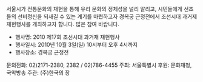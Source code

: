 서울시가 전통문화의 재현을 통해 우리 문화의 정체성을 널리 알리고, 시민들에게 선조들의 선비정신을 되새길 수 있는 계기를 마련하고자 경복궁 근정전에서 조선시대 과거제 재현행사를 개최하고자 합니다. 많은 참여 바랍니다. 

- 행사명: 2010 제17회 조선시대 과거재 재현행사
- 행사일시: 2010년 10월 3일(일) 10시부터 오후 4시까지
- 행사장소: 경복궁 근정전

문의전화: 02)2171-2380, 2382 / 02)786-4455
주최: 서울특별시
후원: 문화재청, 국악방송
주관: (주)한국의 장